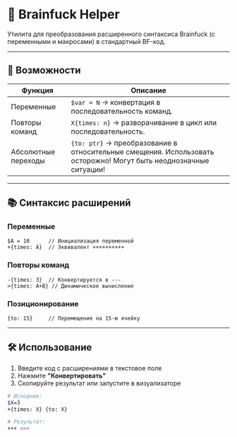 # 🧠 Brainfuck Helper

Утилита для преобразования расширенного синтаксиса Brainfuck (с переменными и макросами) в стандартный BF-код.

---

## 🚀 Возможности

| Функция                        | Описание                                                                                           |
| ------------------------------------- | ---------------------------------------------------------------------------------------------------------- |
| Переменные                  | `$var = N` → конвертация в последовательность команд.                |
| Повторы команд           | `X{times: n}` → разворачивание в цикл или последовательность.    |
| Абсолютные переходы | `{to: ptr}` → преобразование в относительные смещения. Использовать осторожно! Могут быть неоднозначные ситуации! |

---

## 📚 Синтаксис расширений

### Переменные

```brainfuck
$A = 10      // Инициализация переменной
+{times: A}  // Эквивалент ++++++++++
```

### Повторы команд

```brainfuck
-{times: 3}  // Конвертируется в ---
>{times: A+B} // Динамическое вычисление
```

### Позиционирование

```brainfuck
{to: 15}     // Перемещение на 15-ю ячейку
```

---

## 🛠️ Использование

1. Введите код с расширениями в текстовое поле
2. Нажмите **"Конвертировать"**
3. Скопируйте результат или запустите в визуализаторе

```bash
# Исходник:
$X=3
+{times: X} {to: X}

# Результат:
+++ >>>
```
